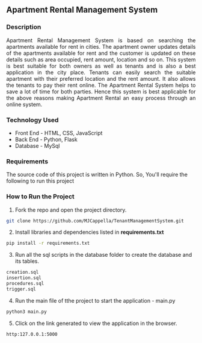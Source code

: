 ## Apartment Rental Management System
### Description
<p align="justify">
Apartment Rental Management System is based on searching the apartments available for rent in cities. The apartment owner updates details of the apartments available for rent and the customer is updated on these details such as area occupied, rent amount, location and so on. This system is best suitable for both owners as well as tenants and is also a best application in the city place. Tenants can easily search the suitable apartment with their preferred location and the rent amount. It also allows the tenants to pay their rent online. The Apartment Rental System helps to save a lot of time for both parties. Hence this system is best applicable for the above reasons making Apartment Rental an easy process through an online system.</p>

### Technology Used
* Front End - HTML, CSS, JavaScript
* Back End - Python, Flask
* Database - MySql
### Requirements
The source code of this project is written in Python. So, You'll require the following to run this project

### How to Run the Project
1. Fork the repo and open the project directory.
```bash
git clone https://github.com/MJCappella/TenantManagementSystem.git
```
2. Install libraries and dependencies listed in **requirements.txt**
```bash
pip install -r requirements.txt
```
3. Run all the sql scripts in the database folder to create the database and its tables.
```bash
creation.sql
insertion.sql
procedures.sql
trigger.sql
```
4. Run the main file of tthe project to start the application - main.py
```bash
python3 main.py
```
5. Click on the link generated to view the application in the browser.
```bash
http:127.0.0.1:5000
```


